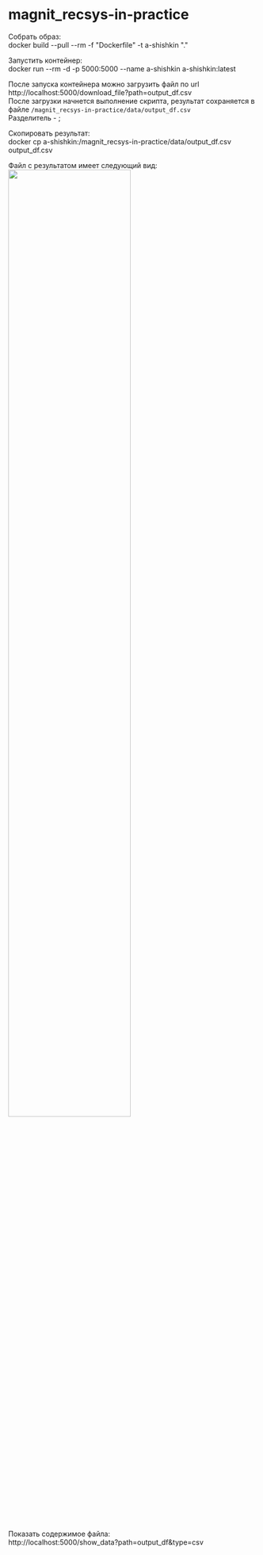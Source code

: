 # magnit_recsys-in-practice

Собрать образ:<br>
docker build --pull --rm -f "Dockerfile" -t a-shishkin "."<br>

Запустить контейнер:<br>
docker run --rm -d -p 5000:5000 --name a-shishkin a-shishkin:latest<br>

После запуска контейнера можно загрузить файл по url http://localhost:5000/download_file?path=output_df.csv<br>
После загрузки начнется выполнение скрипта, результат сохраняется в файле `/magnit_recsys-in-practice/data/output_df.csv`<br>
Разделитель - ;<br>

Скопировать результат:<br>
docker cp a-shishkin:/magnit_recsys-in-practice/data/output_df.csv output_df.csv<br>

Файл с результатом имеет следующий вид:<br>
<picture><img src="images/scores.png"  width="70%" height="70%"></picture>

Показать содержимое файла:<br>
http://localhost:5000/show_data?path=output_df&type=csv<br>